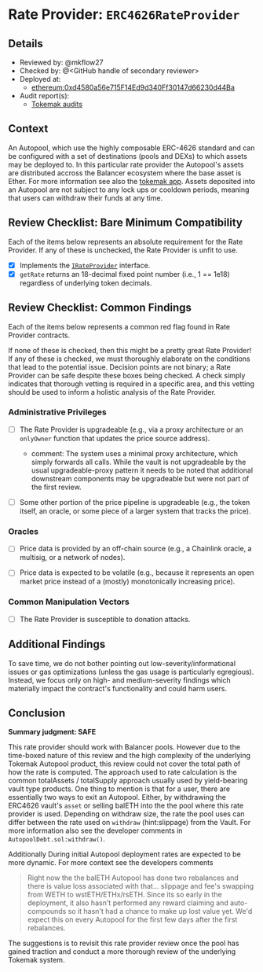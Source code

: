 # Rate Provider: `ERC4626RateProvider`

## Details
- Reviewed by: @mkflow27
- Checked by: @\<GitHub handle of secondary reviewer\>
- Deployed at:
    - [ethereum:0xd4580a56e715F14Ed9d340Ff30147d66230d44Ba](https://etherscan.io/address/0xd4580a56e715F14Ed9d340Ff30147d66230d44Ba#readContract)
- Audit report(s):
    - [Tokemak audits](https://docs.tokemak.xyz/developer-docs/security-and-audits)

## Context
An Autopool, which use the highly composable ERC-4626 standard and can be configured with a set of destinations (pools and DEXs) to which assets may be deployed to. In this particular rate provider the Autopool's assets are distributed accross the Balancer ecosystem where the base asset is Ether. For more information see also the [tokemak app](https://app.tokemak.xyz/autopool?id=0x6dC3ce9C57b20131347FDc9089D740DAf6eB34c5). 
Assets deposited into an Autopool are not subject to any lock ups or cooldown periods, meaning that users can withdraw their funds at any time.

## Review Checklist: Bare Minimum Compatibility
Each of the items below represents an absolute requirement for the Rate Provider. If any of these is unchecked, the Rate Provider is unfit to use.

- [x] Implements the [`IRateProvider`](https://github.com/balancer/balancer-v2-monorepo/blob/bc3b3fee6e13e01d2efe610ed8118fdb74dfc1f2/pkg/interfaces/contracts/pool-utils/IRateProvider.sol) interface.
- [x] `getRate` returns an 18-decimal fixed point number (i.e., 1 == 1e18) regardless of underlying token decimals.

## Review Checklist: Common Findings
Each of the items below represents a common red flag found in Rate Provider contracts.

If none of these is checked, then this might be a pretty great Rate Provider! If any of these is checked, we must thoroughly elaborate on the conditions that lead to the potential issue. Decision points are not binary; a Rate Provider can be safe despite these boxes being checked. A check simply indicates that thorough vetting is required in a specific area, and this vetting should be used to inform a holistic analysis of the Rate Provider.

### Administrative Privileges
- [ ] The Rate Provider is upgradeable (e.g., via a proxy architecture or an `onlyOwner` function that updates the price source address).
    - comment: The system uses a minimal proxy architecture, which simply forwards all calls. While the vault is not upgradeable by the usual upgradeable-proxy pattern it needs to be noted that additional downstream components may be upgradeable but were not part of the first review.

- [ ] Some other portion of the price pipeline is upgradeable (e.g., the token itself, an oracle, or some piece of a larger system that tracks the price).

### Oracles
- [ ] Price data is provided by an off-chain source (e.g., a Chainlink oracle, a multisig, or a network of nodes).

- [ ] Price data is expected to be volatile (e.g., because it represents an open market price instead of a (mostly) monotonically increasing price).

### Common Manipulation Vectors
- [ ] The Rate Provider is susceptible to donation attacks.

## Additional Findings
To save time, we do not bother pointing out low-severity/informational issues or gas optimizations (unless the gas usage is particularly egregious). Instead, we focus only on high- and medium-severity findings which materially impact the contract's functionality and could harm users.

## Conclusion
**Summary judgment: SAFE**

This rate provider should work with Balancer pools. However due to the time-boxed nature of this review and the high complexity of the underlying Tokemak Autopool product, this review could not cover the total path of how the rate is computed. The approach used to rate calculation is the common totalAssets / totalSupply approach usually used by yield-bearing vault type products. One thing to mention is that for a user, there are essentially two ways to exit an Autopool. Either, by withdrawing the ERC4626 vault's `asset` or selling balETH into the the pool where this rate provider is used. Depending on withdraw size, the rate the pool uses can differ between the rate used on `withdraw` (hint:slippage) from the Vault. For more information also see the developer comments in `AutopoolDebt.sol:withdraw()`.

Additionally During initial Autopool deployment rates are expected to be more dynamic. For more context see the developers comments
> Right now the the balETH Autopool has done two rebalances and there is value loss associated with that... slippage and fee's swapping from WETH to wstETH/ETHx/rsETH.  Since its so early in the deployment, it also hasn't performed any reward claiming and auto-compounds so it hasn't had a chance to make up lost value yet. We'd expect this on every Autopool for the first few days after the first rebalances.


The suggestions is to revisit this rate provider review once the pool has gained traction and conduct a more thorough review of the underlying Tokemak system. 